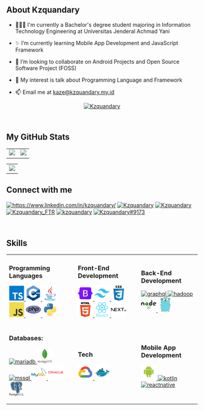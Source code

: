<h2> About Kzquandary </h2> 



- 👨🏽‍💻  I'm currently a Bachelor's degree student majoring in Information Technology Engineering at Universitas Jenderal Achmad Yani

- ✨ I’m currently learning Mobile App Development and JavaScript Framework

- 👯 I’m looking to collaborate on Android Projects and Open Source Software Project (FOSS)

- 💬 My interest is talk about Programming Language and Framework 

- 📫 Email me at <a href="mailto:kaze@kzquandary.my.id">kaze@kzquandary.my.id</a>

<p align="center"> <a href="https://instagram.com/Kzquandary" target="blank"><img src="https://img.shields.io/twitter/follow/Kzquandary?logo=instagram&style=for-the-badge" alt="Kzquandary" /></a> </p>

<br>

<h2> My GitHub Stats</h2>
<table>
  <tr>
    <td>
      <img src="https://github-readme-stats.vercel.app/api?username=Kzquandary&show_icons=true&include_all_commits=true&count_private=true&hide_border=true&theme=algolia"   />
    </td>
    <td>
      <img src="https://github-readme-streak-stats.herokuapp.com?user=Kzquandary&theme=algolia&hide_border=true" />
    </td>                           
  </tr>
</table>

<table>
  <tr>
    <td>
      <img src="https://github-readme-activity-graph.vercel.app/graph?username=Kzquandary&theme=react-dark&hide_border=true" />
    </td>
  </tr>
</table>



<h2> Connect with me </h2>
<p align="left">
<a href="https://www.linkedin.com/in/kzquandary/" target="blank"><img align="center" src="https://raw.githubusercontent.com/rahuldkjain/github-profile-readme-generator/master/src/images/icons/Social/linked-in-alt.svg" alt="https://www.linkedin.com/in/kzquandary/" height="30" width="40" /></a>
<a href="https://fb.com/Kzquandary" target="blank"><img align="center" src="https://raw.githubusercontent.com/rahuldkjain/github-profile-readme-generator/master/src/images/icons/Social/facebook.svg" alt="Kzquandary" height="30" width="40" /></a>
<a href="https://instagram.com/Kzquandary" target="blank"><img align="center" src="https://raw.githubusercontent.com/rahuldkjain/github-profile-readme-generator/master/src/images/icons/Social/instagram.svg" alt="Kzquandary" height="30" width="40" /></a>
<a href="https://www.hackerrank.com/Kzquandary_FTR" target="blank"><img align="center" src="https://raw.githubusercontent.com/rahuldkjain/github-profile-readme-generator/master/src/images/icons/Social/hackerrank.svg" alt="Kzquandary_FTR" height="30" width="40" /></a>
<a href="https://www.leetcode.com/kzquandary" target="blank"><img align="center" src="https://raw.githubusercontent.com/rahuldkjain/github-profile-readme-generator/master/src/images/icons/Social/leet-code.svg" alt="kzquandary" height="30" width="40" /></a>
<a href="https://discord.com/users/492729635583295489" target="blank"><img align="center" src="https://raw.githubusercontent.com/rahuldkjain/github-profile-readme-generator/master/src/images/icons/Social/discord.svg" alt="Kzquandary#9173" height="30" width="40" /></a>
</p>

<br>

<h2> Skills </h2>
<p align="center">
<table>
  <tr>
    <td>
      <h3>Programming Languages</h3>
      <p align="left">
        <a href="https://www.typescriptlang.org/" target="_blank" rel="noreferrer">
          <img src="https://raw.githubusercontent.com/devicons/devicon/master/icons/typescript/typescript-original.svg" alt="c" width="40" height="40"/>
        </a>
        <a href="https://www.w3schools.com/cpp/" target="_blank" rel="noreferrer">
          <img src="https://raw.githubusercontent.com/devicons/devicon/master/icons/cplusplus/cplusplus-original.svg" alt="cplusplus" width="40" height="40"/>
        </a>
        <a href="https://www.java.com" target="_blank" rel="noreferrer">
          <img src="https://raw.githubusercontent.com/devicons/devicon/master/icons/java/java-original.svg" alt="java" width="40" height="40"/>
        </a>
        <a href="https://developer.mozilla.org/en-US/docs/Web/JavaScript" target="_blank" rel="noreferrer">
          <img src="https://raw.githubusercontent.com/devicons/devicon/master/icons/javascript/javascript-original.svg" alt="javascript" width="40" height="40"/>
        </a>
        <a href="https://www.php.net" target="_blank" rel="noreferrer">
          <img src="https://raw.githubusercontent.com/devicons/devicon/master/icons/php/php-original.svg" alt="php" width="40" height="40"/>
        </a>
        <a href="https://www.python.org" target="_blank" rel="noreferrer">
          <img src="https://raw.githubusercontent.com/devicons/devicon/master/icons/python/python-original.svg" alt="python" width="40" height="40"/>
        </a>
      </p>
    </td>
    <td>
      <h3>Front-End Development</h3>
      <p align="left">
        <a href="https://getbootstrap.com" target="_blank" rel="noreferrer">
          <img src="https://raw.githubusercontent.com/devicons/devicon/master/icons/bootstrap/bootstrap-original.svg" alt="bootstrap" width="40" height="40"/>
        </a>
        <a href="https://tailwindcss.com" target="_blank" rel="noreferrer">
          <img src="https://raw.githubusercontent.com/devicons/devicon/master/icons/tailwindcss/tailwindcss-original.svg" alt="bootstrap" width="40" height="40"/>
        </a>
        <a href="https://www.w3schools.com/css/" target="_blank" rel="noreferrer">
          <img src="https://raw.githubusercontent.com/devicons/devicon/master/icons/css3/css3-original-wordmark.svg" alt="css3" width="40" height="40"/>
        </a>
        <a href="https://www.w3.org/html/" target="_blank" rel="noreferrer">
          <img src="https://raw.githubusercontent.com/devicons/devicon/master/icons/html5/html5-original-wordmark.svg" alt="html5" width="40" height="40"/>
        </a>
        <a href="https://reactjs.org/" target="_blank" rel="noreferrer">
          <img src="https://raw.githubusercontent.com/devicons/devicon/master/icons/react/react-original-wordmark.svg" alt="react" width="40" height="40"/>
        </a>
        <a href="https://nextjs.org/" target="_blank" rel="noreferrer">
          <img src="https://raw.githubusercontent.com/devicons/devicon/master/icons/nextjs/nextjs-original-wordmark.svg" alt="vuejs" width="40" height="40"/>
        </a>
      </p>
    </td>
    <td>
      <h3>Back-End Development</h3>
      <p align="left">
        <a href="https://laravel.com/" target="_blank" rel="noreferrer">
          <img src="https://cdn.worldvectorlogo.com/logos/laravel-2.svg" alt="graphql" width="40" height="40"/>
        </a>
        <a href="https://www.codeigniter.com/" target="_blank" rel="noreferrer">
          <img src="https://cdn.worldvectorlogo.com/logos/codeigniter.svg" alt="hadoop" width="40" height="40"/>
        </a>
        <a href="https://nodejs.org" target="_blank" rel="noreferrer">
          <img src="https://raw.githubusercontent.com/devicons/devicon/master/icons/nodejs/nodejs-original-wordmark.svg" alt="nodejs" width="40" height="40"/>
        </a>
         <a href="https://go.dev" target="_blank" rel="noreferrer">
          <img src="https://raw.githubusercontent.com/devicons/devicon/master/icons/go/go-original.svg" alt="nodejs" width="40" height="40"/>
        </a>
      </p>
    </td>
  </tr>
  <tr>
    <td>
      <h3>Databases:</h3>
      <p align="left">
        <a href="https://mariadb.org/" target="_blank" rel="noreferrer">
          <img src="https://www.vectorlogo.zone/logos/mariadb/mariadb-icon.svg" alt="mariadb" width="40" height="40"/>
        </a>
        <a href="https://www.mongodb.com/" target="_blank" rel="noreferrer">
          <img src="https://raw.githubusercontent.com/devicons/devicon/master/icons/mongodb/mongodb-original-wordmark.svg" alt="mongodb" width="40" height="40"/>
        </a>
        <a href="https://www.microsoft.com/en-us/sql-server" target="_blank" rel="noreferrer">
          <img src="https://www.svgrepo.com/show/303229/microsoft-sql-server-logo.svg" alt="mssql" width="40" height="40"/>
        </a>
        <a href="https://www.mysql.com/" target="_blank" rel="noreferrer">
          <img src="https://raw.githubusercontent.com/devicons/devicon/master/icons/mysql/mysql-original-wordmark.svg" alt="mysql" width="40" height="40"/>
        </a>
        <a href="https://www.oracle.com/" target="_blank" rel="noreferrer">
          <img src="https://raw.githubusercontent.com/devicons/devicon/master/icons/oracle/oracle-original.svg" alt="oracle" width="40" height="40"/>
        </a>
        <a href="https://www.postgresql.org" target="_blank" rel="noreferrer">
          <img src="https://raw.githubusercontent.com/devicons/devicon/master/icons/postgresql/postgresql-original-wordmark.svg" alt="postgresql" width="40" height="40"/>
        </a>
      </p>
    </td>
    <td>
      <h3>Tech</h3>
        <a href="https://cloud.google.com/?hl=en" target="_blank" rel="noreferrer">
          <img src="https://raw.githubusercontent.com/devicons/devicon/master/icons/googlecloud/googlecloud-original.svg" alt="xd" width="40" height="40"/>
        </a>
        <a href="https://docker.com/" target="_blank" rel="noreferrer">
          <img src="https://raw.githubusercontent.com/devicons/devicon/master/icons/docker/docker-original.svg" alt="xd" width="40" height="40"/>
        </a>
      </p>
    </td>
    <td>
      <h3>Mobile App Development</h3>
      <p align="left">
        <a href="https://developer.android.com" target="_blank" rel="noreferrer">
          <img src="https://raw.githubusercontent.com/devicons/devicon/master/icons/android/android-original-wordmark.svg" alt="android" width="40" height="40"/>
        </a>
        <a href="https://kotlinlang.org" target="_blank" rel="noreferrer">
          <img src="https://www.vectorlogo.zone/logos/kotlinlang/kotlinlang-icon.svg" alt="kotlin" width="40" height="40"/>
        </a>
        <a href="https://reactnative.dev/" target="_blank" rel="noreferrer">
          <img src="https://reactnative.dev/img/header_logo.svg" alt="reactnative" width="40" height="40"/>
        </a>
      </p>
    </td>
  </tr>
</table>

</p>

